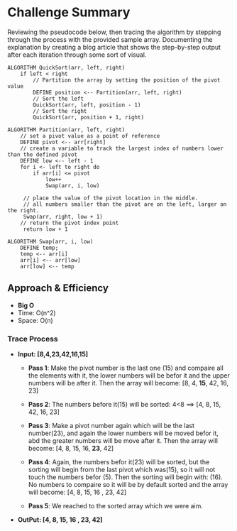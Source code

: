 


# Challenge Summary
Reviewing the pseudocode below, then tracing the algorithm by stepping through the process with the provided sample array. Documenting the explanation by creating a blog article that shows the step-by-step output after each iteration through some sort of visual.

```
ALGORITHM QuickSort(arr, left, right)
    if left < right
        // Partition the array by setting the position of the pivot value
        DEFINE position <-- Partition(arr, left, right)
        // Sort the left
        QuickSort(arr, left, position - 1)
        // Sort the right
        QuickSort(arr, position + 1, right)

ALGORITHM Partition(arr, left, right)
    // set a pivot value as a point of reference
    DEFINE pivot <-- arr[right]
    // create a variable to track the largest index of numbers lower than the defined pivot
    DEFINE low <-- left - 1
    for i <- left to right do
        if arr[i] <= pivot
            low++
            Swap(arr, i, low)

     // place the value of the pivot location in the middle.
     // all numbers smaller than the pivot are on the left, larger on the right.
     Swap(arr, right, low + 1)
    // return the pivot index point
     return low + 1

ALGORITHM Swap(arr, i, low)
    DEFINE temp;
    temp <-- arr[i]
    arr[i] <-- arr[low]
    arr[low] <-- temp
```


## Approach & Efficiency
- **Big O**
- Time: O(n^2)
- Space: O(n)




### **Trace Process**

* **Input: [8,4,23,42,16,15]**
    * **Pass 1**: Make the pivot number is the last one (15) and compaire all the elements with it, the lower numbers will be befor it and the upper numbers will be after it. Then the array will become: [8, 4, **15**, 42, 16, 23]

    * **Pass 2**: The numbers before it(15) will be sorted: 4<8 ==> [4, 8, 15, 42, 16, 23]

    * **Pass 3**: Make a pivot number again which will be the last number(23), and again the lower numbers will be moved befor it, abd the greater numbers will be move after it. Then the array will become: [4, 8, 15, 16, **23**, 42]

    * **Pass 4**: Again, the numbers befor it(23) will be sorted, but the sorting will begin from the last pivot which was(15), so it will not touch the numbers befor (5). Then the sorting will begin with: (16). No numbers to compaire so it will be by default sorted and the array will become: [4, 8, 15, 16 , 23, 42]

    * **Pass 5**: We reached to the sorted array which we were aim.
- **OutPut: [4, 8, 15, 16 , 23, 42]**
